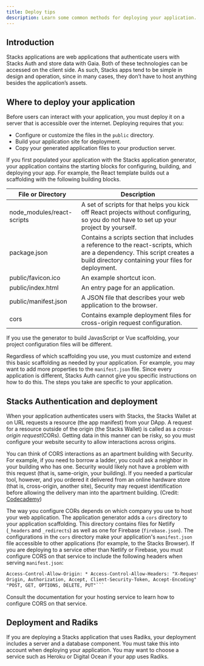 ```yaml
---
title: Deploy tips
description: Learn some common methods for deploying your application.
---
```


## Introduction

Stacks applications are web applications that authenticate users with Stacks Auth and store data with Gaia.
Both of these technologies can be accessed on the client side. As such, Stacks apps tend to be simple in design and
operation, since in many cases, they don’t have to host anything besides the application’s assets.

## Where to deploy your application

Before users can interact with your application, you must deploy it on a server that is accessible over the internet. Deploying requires that you:

- Configure or customize the files in the `public` directory.
- Build your application site for deployment.
- Copy your generated application files to your production server.

If you first populated your application with the Stacks application generator, your application contains the starting blocks for configuring, building, and deploying your app. For example, the React template builds out a scaffolding with the following building blocks.

| File or Directory          | Description                                                                                                                                                                    |
| -------------------------- | ------------------------------------------------------------------------------------------------------------------------------------------------------------------------------ |
| node_modules/react-scripts | A set of scripts for that helps you kick off React projects without configuring, so you do not have to set up your project by yourself.                                        |
| package.json               | Contains a scripts section that includes a reference to the react-scripts, which are a dependency. This script creates a build directory containing your files for deployment. |
| public/favicon.ico         | An example shortcut icon.                                                                                                                                                      |
| public/index.html          | An entry page for an application.                                                                                                                                              |
| public/manifest.json       | A JSON file that describes your web application to the browser.                                                                                                                |
| cors                       | Contains example deployment files for cross-origin request configuration.                                                                                                      |

If you use the generator to build JavasScript or Vue scaffolding, your project configuration files will be different.

Regardless of which scaffolding you use, you must customize and extend this basic scaffolding as needed by your application. For example, you may want to add more properties to the `manifest.json` file. Since every application is different, Stacks Auth cannot give you specific instructions on how to do this. The steps you take are specific to your application.

## Stacks Authentication and deployment

When your application authenticates users with Stacks, the Stacks Wallet at on URL requests a resource (the app manifest) from your DApp. A request for a resource outside of the origin (the Stacks Wallet) is called as a _cross-origin request_(CORs). Getting data in this manner can be risky, so you must configure your website security to allow interactions across origins.

You can think of CORS interactions as an apartment building with Security. For example, if you need to borrow a ladder, you could ask a neighbor in your building who has one. Security would likely not have a problem with this request (that is, same-origin, your building). If you needed a particular tool, however, and you ordered it delivered from an online hardware store (that is, cross-origin, another site), Security may request identification before allowing the delivery man into the apartment building. (Credit: [Codecademy](https://www.codecademy.com/articles/what-is-cors))

The way you configure CORs depends on which company you use to host your web application. The application generator adds a `cors` directory to your application scaffolding. This directory contains files for Netlify (`_headers` and `_redirects`) as well as one for Firebase (`firebase.json`). The configurations in the `cors` directory make your application's `manifest.json` file accessible to other applications (for example, to the Stacks Browser). If you are deploying to a service other than Netlify or Firebase, you must configure CORS on that service to include the following headers when serving `manifest.json`:

````html
Access-Control-Allow-Origin: * Access-Control-Allow-Headers: "X-Requested-With, Content-Type,
Origin, Authorization, Accept, Client-Security-Token, Accept-Encoding" Access-Control-Allow-Methods:
"POST, GET, OPTIONS, DELETE, PUT"```
````

Consult the documentation for your hosting service to learn how to configure CORS on that service.

## Deployment and Radiks

If you are deploying a Stacks application that uses Radiks, your deployment includes a server and a database component. You must take this into account when deploying your application. You may want to choose a service such as Heroku or Digital Ocean if your app uses Radiks.

